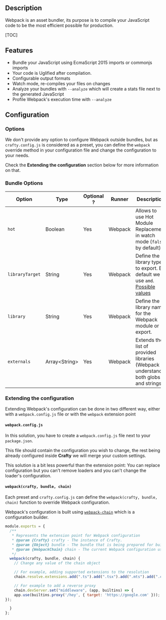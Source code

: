 ## Description

Webpack is an asset bundler, its purpose is to compile your JavaScript code to
be the most efficient possible for production.

[TOC]

## Features

- Bundle your JavaScript using EcmaScript 2015 imports or commonjs imports
- Your code is Uglified after compilation.
- Configurable output formats
- Watch mode, re-compiles your files on changes
- Analyze your bundles with `--analyze` which will create a stats file next to the generated JavaScript
- Profile Webpack's execution time with `--analyze`

## Configuration

### Options

We don't provide any option to configure Webpack outside bundles, but as
`crafty.config.js` is considered as a preset, you can define the `webpack`
override method in your configuration file and change the configuration to your
needs.

Check the **Extending the configuration** section below for more information on
that.

### Bundle Options

| Option          | Type                | Optional ? | Runner              | Description                                                                                                                                      |
| --------------- | ------------------- | ---------- | ------------------- | ------------------------------------------------------------------------------------------------------------------------------------------------ |
| `hot`           | Boolean             | Yes        | Webpack             | Allows to use Hot Module Replacement in watch mode (`false` by default)                                                                          |
| `libraryTarget` | String              | Yes        | Webpack             | Define the library type to export. By default we use `amd`. [Possible values](https://webpack.js.org/configuration/output/#output-librarytarget) |
| `library`       | String              | Yes        | Webpack             | Define the library name for the Webpack module or export.                                                                                        |
| `externals`     | Array&lt;String&gt; | Yes        | Webpack | Extends the list of provided libraries (Webpack understands both globs and strings)                          |

### Extending the configuration

Extending Webpack's configuration can be done in two different way, either with
a `webpack.config.js` file or with the `webpack` extension point

#### `webpack.config.js`

In this solution, you have to create a `webpack.config.js` file next to your
`package.json`.

This file should contain the configuration you wish to change, the rest being
already configured inside **Crafty** we will merge your custom settings.

This solution is a bit less powerful than the extension point: You can replace
configuration but you can't remove loaders and you can't change the loader's
configuration.

#### `webpack(crafty, bundle, chain)`

Each preset and `crafty.config.js` can define the `webpack(crafty, bundle, chain)` function to override Webpack configuration.

Webpack's configuration is built using
[`webpack-chain`](https://github.com/mozilla-neutrino/webpack-chain#getting-started)
which is a configuration builder.

```javascript
module.exports = {
  /**
   * Represents the extension point for Webpack configuration
   * @param {Crafty} crafty - The instance of Crafty.
   * @param {Object} bundle - The bundle that is being prepared for build (name, input, source, destination)
   * @param {WebpackChain} chain - The current Webpack configuration using `webpack-chain`
   */
  webpack(crafty, bundle, chain) {
    // Change any value of the chain object

    // For example, adding supported extensions to the resolution
    chain.resolve.extensions.add(".ts").add(".tsx").add(".mts").add(".cts");

    // For example to add a reverse proxy
    chain.devServer.set("middleware", (app, builtins) => {
    app.use(builtins.proxy('/hey', { target: 'https://google.com' }));
});

  }
};
```
